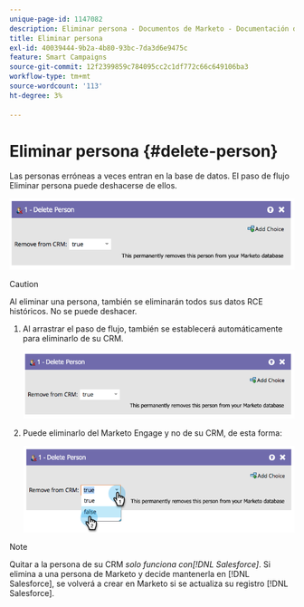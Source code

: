 ```yaml
---
unique-page-id: 1147082
description: Eliminar persona - Documentos de Marketo - Documentación del producto
title: Eliminar persona
exl-id: 40039444-9b2a-4b80-93bc-7da3d6e9475c
feature: Smart Campaigns
source-git-commit: 12f2399859c784095cc2c1df772c66c649106ba3
workflow-type: tm+mt
source-wordcount: '113'
ht-degree: 3%

---
```


# Eliminar persona {#delete-person}

Las personas erróneas a veces entran en la base de datos. El paso de flujo Eliminar persona puede deshacerse de ellos.

![](assets/delete-person-1.png)

>[!CAUTION]
>
>Al eliminar una persona, también se eliminarán todos sus datos RCE históricos. No se puede deshacer.

1. Al arrastrar el paso de flujo, también se establecerá automáticamente para eliminarlo de su CRM.

   ![](assets/delete-person-2.png)

1. Puede eliminarlo del Marketo Engage y no de su CRM, de esta forma:

   ![](assets/delete-person-3.png)

>[!NOTE]
>
>Quitar a la persona de su CRM _solo funciona con[!DNL Salesforce]_. Si elimina a una persona de Marketo y decide mantenerla en [!DNL Salesforce], se volverá a crear en Marketo si se actualiza su registro [!DNL Salesforce].
